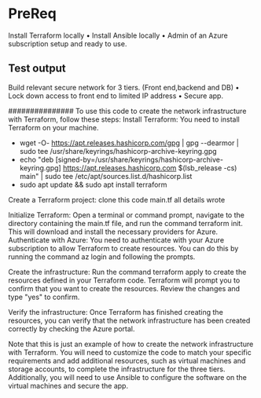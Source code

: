 # PreReq 
Install Terraform locally
• Install Ansible locally
• Admin of an Azure subscription setup and ready to use.


## Test output
Build relevant secure network for 3 tiers. (Front end,backend and DB)
• Lock down access to front end to limited IP address
• Secure app.

###############
To use this code to create the network infrastructure with Terraform, follow these steps:
Install Terraform: You need to install Terraform on your machine. 
- wget -O- https://apt.releases.hashicorp.com/gpg | gpg --dearmor | sudo tee /usr/share/keyrings/hashicorp-archive-keyring.gpg
- echo "deb [signed-by=/usr/share/keyrings/hashicorp-archive-keyring.gpg] https://apt.releases.hashicorp.com $(lsb_release -cs) main" | sudo tee /etc/apt/sources.list.d/hashicorp.list
- sudo apt update && sudo apt install terraform

Create a Terraform project: clone this code main.tf all details wrote

Initialize Terraform: Open a terminal or command prompt, navigate to the directory containing the main.tf file, and run the command terraform init. This will download and install the necessary providers for Azure.
Authenticate with Azure: You need to authenticate with your Azure subscription to allow Terraform to create resources. You can do this by running the command az login and following the prompts.

Create the infrastructure: Run the command terraform apply to create the resources defined in your Terraform code. Terraform will prompt you to confirm that you want to create the resources. Review the changes and type "yes" to confirm.

Verify the infrastructure: Once Terraform has finished creating the resources, you can verify that the network infrastructure has been created correctly by checking the Azure portal.

Note that this is just an example of how to create the network infrastructure with Terraform. You will need to customize the code to match your specific requirements and add additional 
resources, such as virtual machines and storage accounts, to complete the infrastructure for the three tiers. Additionally, you will need to use Ansible to configure the software on 
the virtual machines and secure the app.
